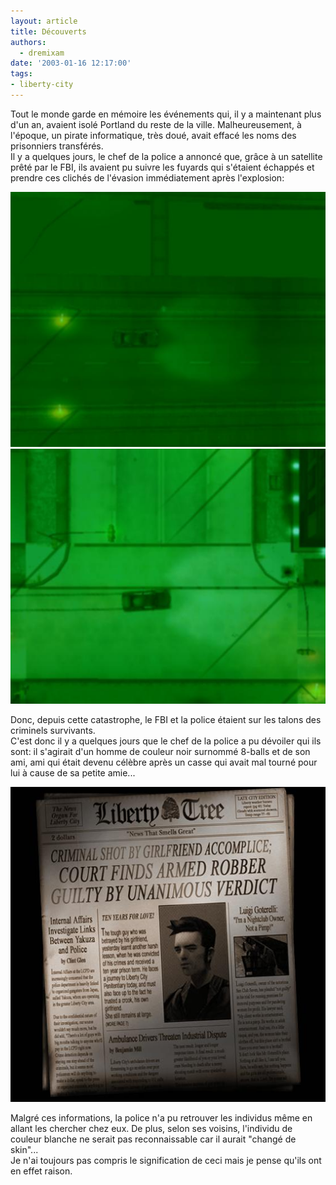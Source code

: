 ```yaml
---
layout: article
title: Découverts
authors:
  - dremixam
date: '2003-01-16 12:17:00'
tags:
- liberty-city
---
```


Tout le monde garde en mémoire les événements qui, il y a maintenant plus d'un an, avaient isolé Portland du reste de la ville. Malheureusement, à l'époque, un pirate informatique, très doué, avait effacé les noms des prisonniers transférés.  
Il y a quelques jours, le chef de la police a annoncé que, grâce à un satellite prêté par le FBI, ils avaient pu suivre les fuyards qui s'étaient échappés et prendre ces clichés de l'évasion immédiatement après l'explosion:

![](/content/images/2016/07/chopes1.jpg)
![](/content/images/2016/07/chopes2.jpg)

Donc, depuis cette catastrophe, le FBI et la police étaient sur les talons des criminels survivants.  
C'est donc il y a quelques jours que le chef de la police a pu dévoiler qui ils sont: il s'agirait d'un homme de couleur noir surnommé 8-balls et de son ami, ami qui était devenu célèbre après un casse qui avait mal tourné pour lui à cause de sa petite amie...

![](/content/images/2016/07/chopes3.jpg)

Malgré ces informations, la police n'a pu retrouver les individus même en allant les chercher chez eux. De plus, selon ses voisins, l'individu de couleur blanche ne serait pas reconnaissable car il aurait "changé de skin"...  
Je n'ai toujours pas compris le signification de ceci mais je pense qu'ils ont en effet raison.